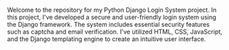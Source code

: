 Welcome to the repository for my Python Django Login System project. In this project, I've developed a secure and user-friendly login system using the Django framework. The system includes essential security features such as captcha and email verification. I've utilized HTML, CSS, JavaScript, and the Django templating engine to create an intuitive user interface.
